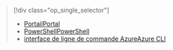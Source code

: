 > [!div class="op_single_selector"]
> * [<span data-ttu-id="64f30-101">Portail</span><span class="sxs-lookup"><span data-stu-id="64f30-101">Portal</span></span>](../articles/virtual-network/virtual-network-manage-nsg-arm-portal.md)
> * [<span data-ttu-id="64f30-102">PowerShell</span><span class="sxs-lookup"><span data-stu-id="64f30-102">PowerShell</span></span>](../articles/virtual-network/virtual-network-manage-nsg-arm-ps.md)
> * [<span data-ttu-id="64f30-103">interface de ligne de commande Azure</span><span class="sxs-lookup"><span data-stu-id="64f30-103">Azure CLI</span></span>](../articles/virtual-network/virtual-network-manage-nsg-arm-cli.md)